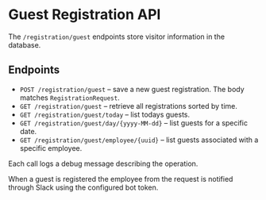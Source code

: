 # Guest Registration API

The `/registration/guest` endpoints store visitor information in the database.

## Endpoints

- `POST /registration/guest` – save a new guest registration. The body matches `RegistrationRequest`.
- `GET /registration/guest` – retrieve all registrations sorted by time.
- `GET /registration/guest/today` – list todays guests.
- `GET /registration/guest/day/{yyyy-MM-dd}` – list guests for a specific date.
- `GET /registration/guest/employee/{uuid}` – list guests associated with a specific employee.

Each call logs a debug message describing the operation.

When a guest is registered the employee from the request is notified through
Slack using the configured bot token.
